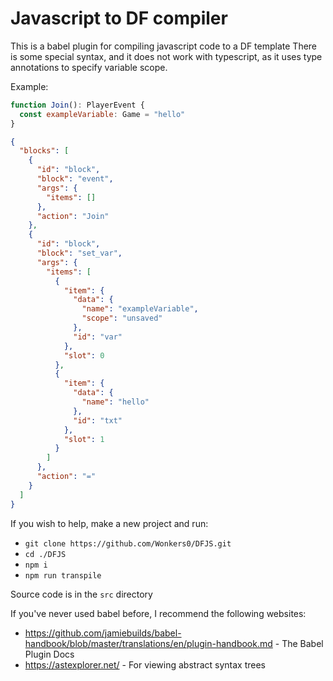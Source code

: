 # Javascript to DF compiler

This is a babel plugin for compiling javascript code to a DF template
There is some special syntax, and it does not work with typescript, as it uses type annotations to specify variable scope.

Example:

```javascript
function Join(): PlayerEvent {
  const exampleVariable: Game = "hello"
}
```

```json
{
  "blocks": [
    {
      "id": "block",
      "block": "event",
      "args": {
        "items": []
      },
      "action": "Join"
    },
    {
      "id": "block",
      "block": "set_var",
      "args": {
        "items": [
          {
            "item": {
              "data": {
                "name": "exampleVariable",
                "scope": "unsaved"
              },
              "id": "var"
            },
            "slot": 0
          },
          {
            "item": {
              "data": {
                "name": "hello"
              },
              "id": "txt"
            },
            "slot": 1
          }
        ]
      },
      "action": "="
    }
  ]
}
```

If you wish to help, make a new project and run:
- `git clone https://github.com/Wonkers0/DFJS.git`
- `cd ./DFJS`
- `npm i`
- `npm run transpile`

Source code is in the `src` directory

If you've never used babel before, I recommend the following websites:

- https://github.com/jamiebuilds/babel-handbook/blob/master/translations/en/plugin-handbook.md - The Babel Plugin Docs
- https://astexplorer.net/ - For viewing abstract syntax trees
